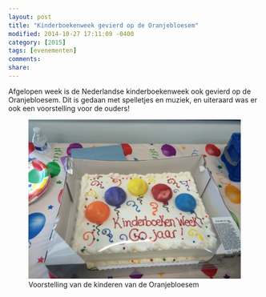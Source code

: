 ```yaml
---
layout: post
title: "Kinderboekenweek gevierd op de Oranjebloesem"
modified: 2014-10-27 17:11:09 -0400
category: [2015]
tags: [evenementen]
comments: 
share: 
---
```


Afgelopen week is de Nederlandse kinderboekenweek ook gevierd op de Oranjebloesem. Dit is gedaan met spelletjes en muziek, en uiteraard was er ook een voorstelling voor de ouders!
<figure>
   <img src="/images/cake.jpg">
   <figcaption>Voorstelling van de kinderen van de Oranjebloesem</figcaption>
</figure>
